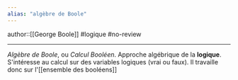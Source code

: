 ```yaml
---
alias: "algèbre de Boole"
---
```

author::[[George Boole]]
#logique #no-review 

---

_Algèbre de Boole_, ou _Calcul Booléen_.
Approche algébrique de la **logique**.
S'intéresse au calcul sur des variables logiques (vrai ou faux).
Il travaille donc sur l'[[ensemble des booléens]]

